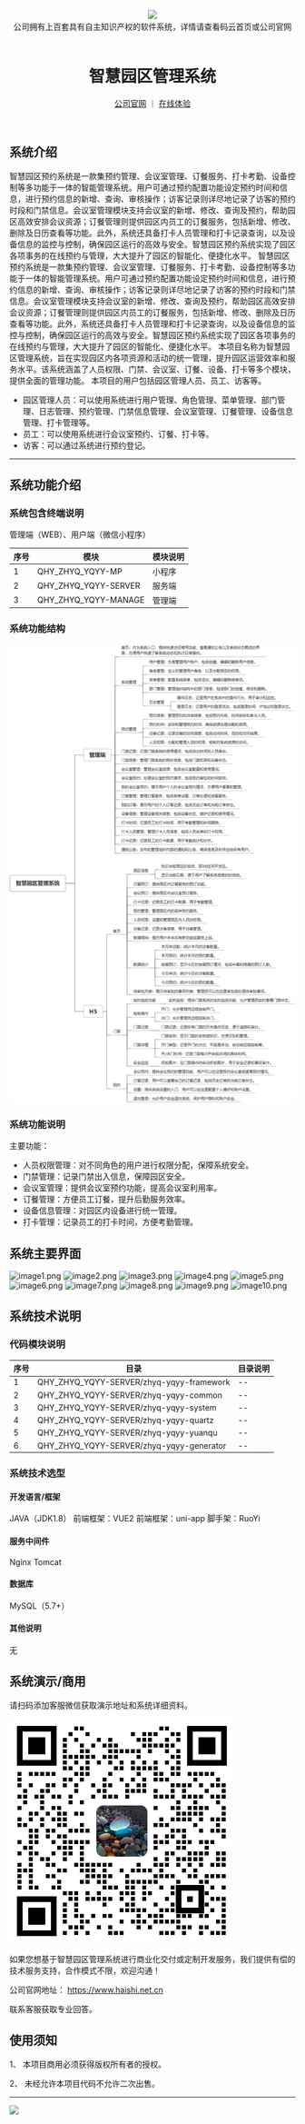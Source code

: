 <br/>

<div align="center" >
    <img src="https://www.haishi.net.cn/img/17f49ecef80e4c6248070c401a94c032.0ff19479.png" />
<br/>
<div>公司拥有上百套具有自主知识产权的软件系统，详情请查看码云首页或公司官网</div>
</div>

<div align="center">
<br/>
<h1>智慧园区管理系统</h1>

<a href="https://www.haishi.net.cn/">公司官网</a> ｜ <a href="https://www.haishi.net.cn/">在线体验</a>

<br/>

</div>


## 系统介绍


智慧园区预约系统是一款集预约管理、会议室管理、订餐服务、打卡考勤、设备控制等多功能于一体的智能管理系统。用户可通过预约配置功能设定预约时间和信息，进行预约信息的新增、查询、审核操作；访客记录则详尽地记录了访客的预约时段和门禁信息。会议室管理模块支持会议室的新增、修改、查询及预约，帮助园区高效安排会议资源；订餐管理则提供园区内员工的订餐服务，包括新增、修改、删除及日历查看等功能。此外，系统还具备打卡人员管理和打卡记录查询，以及设备信息的监控与控制，确保园区运行的高效与安全。智慧园区预约系统实现了园区各项事务的在线预约与管理，大大提升了园区的智能化、便捷化水平。
智慧园区预约系统是一款集预约管理、会议室管理、订餐服务、打卡考勤、设备控制等多功能于一体的智能管理系统。用户可通过预约配置功能设定预约时间和信息，进行预约信息的新增、查询、审核操作；访客记录则详尽地记录了访客的预约时段和门禁信息。会议室管理模块支持会议室的新增、修改、查询及预约，帮助园区高效安排会议资源；订餐管理则提供园区内员工的订餐服务，包括新增、修改、删除及日历查看等功能。此外，系统还具备打卡人员管理和打卡记录查询，以及设备信息的监控与控制，确保园区运行的高效与安全。智慧园区预约系统实现了园区各项事务的在线预约与管理，大大提升了园区的智能化、便捷化水平。
本项目名称为智慧园区管理系统，旨在实现园区内各项资源和活动的统一管理，提升园区运营效率和服务水平。该系统涵盖了人员权限、门禁、会议室、订餐、设备、打卡等多个模块，提供全面的管理功能。
本项目的用户包括园区管理人员、员工、访客等。
- 园区管理人员：可以使用系统进行用户管理、角色管理、菜单管理、部门管理、日志管理、预约管理、门禁信息管理、会议室管理、订餐管理、设备信息管理、打卡管理等。
- 员工：可以使用系统进行会议室预约、订餐、打卡等。
- 访客：可以通过系统进行预约登记。
                


<hr/>

## 系统功能介绍

### 系统包含终端说明

管理端（WEB）、用户端（微信小程序）

| 序号 | 模块 | 模块说明 |
| --- | --- | --- |
| 1 | QHY_ZHYQ_YQYY-MP | 小程序 |
| 2 | QHY_ZHYQ_YQYY-SERVER | 服务端 |
| 3 | QHY_ZHYQ_YQYY-MANAGE | 管理端 |

### 系统功能结构

![](./images/swdt.png)

### 系统功能说明

主要功能：
- 人员权限管理：对不同角色的用户进行权限分配，保障系统安全。
- 门禁管理：记录门禁出入信息，保障园区安全。
- 会议室管理：提供会议室预约功能，提高会议室利用率。
- 订餐管理：方便员工订餐，提升后勤服务效率。
- 设备信息管理：对园区内设备进行统一管理。
- 打卡管理：记录员工的打卡时间，方便考勤管理。

## 系统主要界面

![image1.png](http://codeimg.haishi.net.cn/QHY_ZHYQ_YQYY_1.png)
![image2.png](http://codeimg.haishi.net.cn/QHY_ZHYQ_YQYY_2.png)
![image3.png](http://codeimg.haishi.net.cn/QHY_ZHYQ_YQYY_3.png)
![image4.png](http://codeimg.haishi.net.cn/QHY_ZHYQ_YQYY_4.png)
![image5.png](http://codeimg.haishi.net.cn/QHY_ZHYQ_YQYY_5.png)
![image6.png](http://codeimg.haishi.net.cn/QHY_ZHYQ_YQYY_6.png)
![image7.png](http://codeimg.haishi.net.cn/QHY_ZHYQ_YQYY_7.png)
![image8.png](http://codeimg.haishi.net.cn/QHY_ZHYQ_YQYY_8.png)
![image9.png](http://codeimg.haishi.net.cn/QHY_ZHYQ_YQYY_9.png)
![image10.png](http://codeimg.haishi.net.cn/QHY_ZHYQ_YQYY_10.png)

## 系统技术说明

### 代码模块说明

| 序号 | 目录 | 目录说明 |
| --- | --- | --- |
| 1 | QHY_ZHYQ_YQYY-SERVER/zhyq-yqyy-framework | -- |
| 2 | QHY_ZHYQ_YQYY-SERVER/zhyq-yqyy-common | -- |
| 3 | QHY_ZHYQ_YQYY-SERVER/zhyq-yqyy-system | -- |
| 4 | QHY_ZHYQ_YQYY-SERVER/zhyq-yqyy-quartz | -- |
| 5 | QHY_ZHYQ_YQYY-SERVER/zhyq-yqyy-yuanqu | -- |
| 6 | QHY_ZHYQ_YQYY-SERVER/zhyq-yqyy-generator | -- |

### 系统技术选型

#### 开发语言/框架

JAVA（JDK1.8）
前端框架：VUE2
前端框架：uni-app
脚手架：RuoYi

#### 服务中间件

Nginx
Tomcat

#### 数据库

MySQL（5.7+）

#### 其他说明

无


## 系统演示/商用

请扫码添加客服微信获取演示地址和系统详细资料。

![](./images/kf.png)

如果您想基于智慧园区管理系统进行商业化交付或定制开发服务，我们提供有偿的技术服务支持，合作模式不限，欢迎沟通！

公司官网地址： <a href="https://www.haishi.net.cn/">https://www.haishi.net.cn</a>

联系客服获取专业回答。


## 使用须知

1、 本项目商用必须获得版权所有者的授权。

2、 未经允许本项目代码不允许二次出售。

<hr/>

![](./images/gsjj.png)
